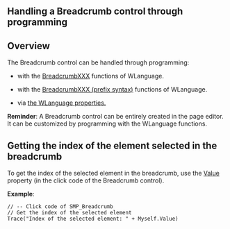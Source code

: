 
## Handling a Breadcrumb control through programming
			



<a name="NOTE1"></a>
<a name="NOTE1_1"></a>


## Overview
<a name="overview_ELTTEXTE000097"></a>
The Breadcrumb control can be handled through programming:

- with the [BreadcrumbXXX](../WDLang2/3083021.md) functions of WLanguage.

- with the [BreadcrumbXXX (prefix syntax)](../WDLang2/3083039.md) functions of WLanguage.

- via [the WLanguage properties.](../WDChamp/1013267.md)




**Reminder**: A Breadcrumb control can be entirely created in the page editor. It can be customized by programming with the WLanguage functions.



<a name="NOTE2"></a>
<a name="NOTE2_1"></a>


## Getting the index of the element selected in the breadcrumb
<a name="getting_the_index_the_element_selected_the_breadcrumb_ELTTEXTE000121"></a>
To get the index of the selected element in the breadcrumb, use the [Value](../Proprietes/2510130.md) property (in the click code of the Breadcrumb control). 

**Example**:


```wl
// -- Click code of SMP_Breadcrumb
// Get the index of the selected element
Trace("Index of the selected element: " + Myself.Value)
```



